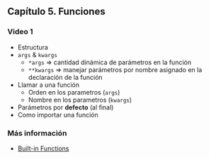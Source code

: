 ## Capítulo 5. Funciones

### Video 1

- Estructura
- `args` & `kwargs`
    - `*args` => cantidad dinámica de parámetros en la función
    - `**kwargs` => manejar parámetros por nombre asignado en la declaración de la función
- Llamar a una función
    - Orden en los parametros (`args`)
    - Nombre en los parametros (`kwargs`)
- Parámetros por **defecto** (al final)
- Como importar una función

### Más información

- [Built-in Functions](https://docs.python.org/3/library/functions.html)
